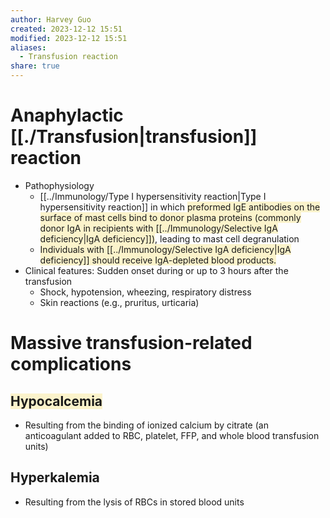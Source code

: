 ```yaml
---
author: Harvey Guo
created: 2023-12-12 15:51
modified: 2023-12-12 15:51
aliases:
  - Transfusion reaction
share: true
---
```



# Anaphylactic [[./Transfusion|transfusion]] reaction
- Pathophysiology
	- [[../Immunology/Type I hypersensitivity reaction|Type I hypersensitivity reaction]] in which <span style="background:rgba(240, 200, 0, 0.2)">preformed IgE antibodies on the surface of mast cells bind to donor plasma proteins (commonly donor IgA in recipients with [[../Immunology/Selective IgA deficiency|IgA deficiency]])</span>, leading to mast cell degranulation
	- <span style="background:rgba(240, 200, 0, 0.2)">Individuals with [[../Immunology/Selective IgA deficiency|IgA deficiency]] should receive IgA-depleted blood products.</span>
- Clinical features: Sudden onset during or up to 3 hours after the transfusion
	- Shock, hypotension, wheezing, respiratory distress
	- Skin reactions (e.g., pruritus, urticaria)
# Massive transfusion-related complications
## <span style="background:rgba(240, 200, 0, 0.2)">Hypocalcemia</span>
- Resulting from the binding of ionized calcium by citrate (an anticoagulant added to RBC, platelet, FFP, and whole blood transfusion units)
## Hyperkalemia
- Resulting from the lysis of RBCs in stored blood units